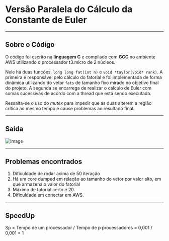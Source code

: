 # Versão Paralela do Cálculo da Constante de Euler
---
## Sobre o Código
O código foi escrito na **linguagem C** e compilado com **GCC** no ambiente AWS utilizando o processador t3.micro de 2 núcleos.

Nele há duas funções, `long long fat(int n)` e `void *taylor(void* rank)`. A primeira é responsável pelo cálculo do fatorial e foi implementada de forma dinâmica utilizando do vetor `fats` de tamanho fixo mirado no objetivo final do projeto. A segunda se encarrega de realizar o cálculo de Euler com somas sucessivas de acordo com a thread que está sendo executada.

Ressalta-se o uso do *mutex* para impedir que as duas alterem a região crítica ao mesmo tempo e cause problemas ao resultado final. 

---
## Saída
![image](https://user-images.githubusercontent.com/74800062/196840840-dba3009e-42eb-4808-9351-29e7ae87e937.png)

---
## Problemas encontrados

1. Dificuldade de rodar acima de 50 iteração
2. Há um core dumped em relação ao tamanho do vetor por valor alto, em que armazena o valor do fatorial
3. Máximo de fatorial certo é 20.
4. Dificuldade em conectar em AWS.

---

## SpeedUp

Sp = Tempo de um processador / Tempo de p processadores = 0,001 / 0,001 = 1
